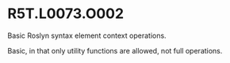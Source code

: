# R5T.L0073.O002
Basic Roslyn syntax element context operations.

Basic, in that only utility functions are allowed, not full operations.